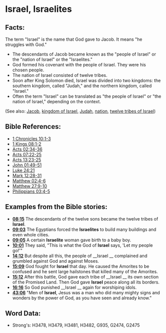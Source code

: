 # Israel, Israelites #

## Facts: ##

The term "Israel" is the name that God gave to Jacob. It means "he struggles with God."

* The descendants of Jacob became known as the "people of Israel"  or the "nation of Israel" or the "Israelites."
* God formed his covenant with the people of Israel. They were his chosen people.
* The nation of Israel consisted of twelve tribes.
* Soon after King Solomon died, Israel was divided into two kingdoms: the southern kingdom, called "Judah," and the northern kingdom, called "Israel."
* Often the term "Israel" can be translated as "the people of Israel" or "the nation of Israel," depending on the context.

(See also: [Jacob](../names/jacob.md), [kingdom of Israel](../names/kingdomofisrael.md), [Judah](../names/kingdomofjudah.md), [nation](../other/nation.md), [twelve tribes of Israel](../other/12tribesofisrael.md))

## Bible References: ##

* [1 Chronicles 10:1-3](rc://en/tn/help/1ch/10/01)
* [1 Kings 08:1-2](rc://en/tn/help/1ki/08/01)
* [Acts 02:34-36](rc://en/tn/help/act/02/34)
* [Acts 07:22-25](rc://en/tn/help/act/07/22)
* [Acts 13:23-25](rc://en/tn/help/act/13/23)
* [John 01:49-51](rc://en/tn/help/jhn/01/49)
* [Luke 24:21](rc://en/tn/help/luk/24/21)
* [Mark 12:28-31](rc://en/tn/help/mrk/12/28)
* [Matthew 02:4-6](rc://en/tn/help/mat/02/04)
* [Matthew 27:9-10](rc://en/tn/help/mat/27/09)
* [Philippians 03:4-5](rc://en/tn/help/php/03/04)

## Examples from the Bible stories: ##

* __[08:15](rc://en/tn/help/obs/08/15)__ The descendants of the twelve sons became the twelve tribes of __Israel__.
* __[09:03](rc://en/tn/help/obs/09/03)__ The Egyptians forced the __Israelites__ to build many buildings and even whole cities.
* __[09:05](rc://en/tn/help/obs/09/05)__ A certain __Israelite__ woman gave birth to a baby boy.
* __[10:01](rc://en/tn/help/obs/10/01)__ They said, "This is what the God of __Israel__ says, 'Let my people go!'"
* __[14:12](rc://en/tn/help/obs/14/12)__ But despite all this, the people of __Israel __ complained and grumbled against God and against Moses.
* __[15:09](rc://en/tn/help/obs/15/09)__ God fought for __Israel__ that day. He caused the Amorites to be confused and he sent large hailstones that killed many of the Amorites.
* __[15:12](rc://en/tn/help/obs/15/12)__ After this battle, God gave each tribe of __Israel __ its own section of the Promised Land. Then God gave __Israel__ peace along all its borders.
* __[16:16](rc://en/tn/help/obs/16/16)__ So God punished __Israel __ again for worshiping idols.
* __[43:06](rc://en/tn/help/obs/43/06)__ "Men of __Israel__, Jesus was a man who did many mighty signs and wonders by the power of God, as you have seen and already know."

## Word Data: ##

* Strong's: H3478, H3479, H3481, H3482, G935, G2474, G2475
